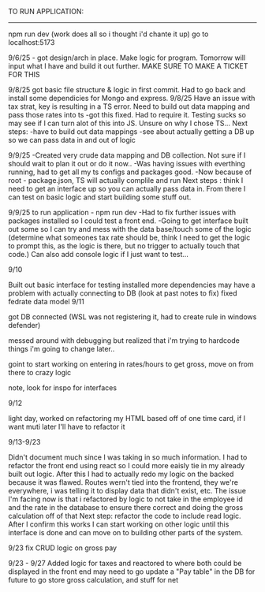 TO RUN APPLICATION:
________________________

npm run dev (work does all so i thought i'd chante it up)
go to localhost:5173

9/6/25 - got design/arch in place. Make logic for program. Tomorrow will input what I have and build it out further. MAKE SURE TO MAKE A TICKET FOR THIS

9/8/25 got basic file structure & logic in first commit. Had to go back and install some dependicies for Mongo and express. 9/8/25 Have an issue with tax strat, key is resulting in a TS error. Need to build out data mapping and pass those rates into ts -got this fixed. Had to require it. Testing sucks so may see if I can turn alot of this into JS. Unsure on why I chose TS... Next steps: -have to build out data mappings -see about actually getting a DB up so we can pass data in and out of logic

9/9/25 -Created very crude data mapping and DB collection. Not sure if I should wait to plan it out or do it now.. -Was having issues with everthing running, had to get all my ts configs and packages good. -Now because of root - package.json, TS will actually complile and run Next steps : think I need to get an interface up so you can actually pass data in. From there I can test on basic logic and start building some stuff out.

9/9/25 to run application - npm run dev -Had to fix further issues with packages installed so I could test a front end. -Going to get interface built out some so I can try and mess with the data base/touch some of the logic (determine what someones tax rate should be, think I need to get the logic to prompt this, as the logic is there, but no trigger to actually touch that code.) Can also add console logic if I just want to test...

9/10

Built out basic interface for testing
installed more dependencies
may have a problem with actually connecting to DB (look at past notes to fix)
fixed fedrate data model
9/11

got DB connected (WSL was not registering it, had to create rule in windows defender)

messed around with debugging but realized that i'm trying to hardcode things i'm going to change later..

goint to start working on entering in rates/hours to get gross, move on from there to crazy logic

note, look for inspo for interfaces

9/12

light day, worked on refactoring my HTML based off of one time card, if I want muti later I'll have to refactor it

9/13-9/23

Didn't document much since I was taking in so much information. I had to refactor the front end using react so I could more eaisly tie in my already built out logic.
After this I had to actually redo my logic on the backed because it was flawed. Routes wern't tied into the frontend, they we're everywhere, i was telling it to display data that didn't exist, etc. 
The issue I'm facing now is that i refactored by logic to not take in the employee id and the rate in the database to ensure there correct and doing the gross calculation off of that
Next step: refactor the code to include read logic. After I confirm this works I can start working on other logic until this interface is done and can move on to building other parts of the system.

9/23
fix CRUD logic on gross pay

9/23 - 9/27
    Added logic for taxes and reactored to where both could be displayed in the front end
    may need to go update a "Pay table" in the DB for future to go store gross calculation, and stuff for net 